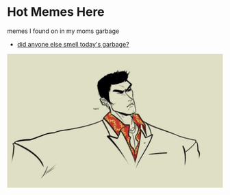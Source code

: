 Hot Memes Here
==============
memes I found on in my moms garbage

- [did anyone else smell today's garbage?](https://youtu.be/fP6IOM4qcYk)

![Image](./reactions/nani.jpg?raw=true)
